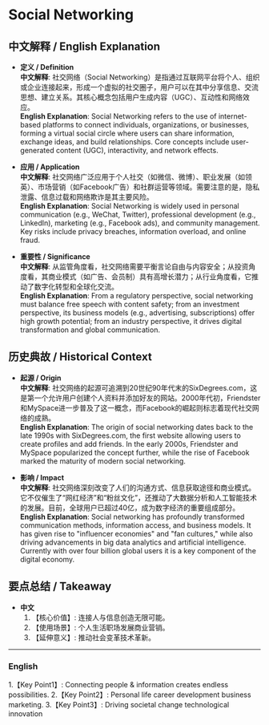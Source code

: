 # Social Networking

## 中文解释 / English Explanation

* **定义 / Definition**  
  **中文解释**: 社交网络（Social Networking）是指通过互联网平台将个人、组织或企业连接起来，形成一个虚拟的社交圈子，用户可以在其中分享信息、交流思想、建立关系。其核心概念包括用户生成内容（UGC）、互动性和网络效应。  
  **English Explanation**: Social Networking refers to the use of internet-based platforms to connect individuals, organizations, or businesses, forming a virtual social circle where users can share information, exchange ideas, and build relationships. Core concepts include user-generated content (UGC), interactivity, and network effects.

* **应用 / Application**  
  **中文解释**: 社交网络广泛应用于个人社交（如微信、微博）、职业发展（如领英）、市场营销（如Facebook广告）和社群运营等领域。需要注意的是，隐私泄露、信息过载和网络欺诈是其主要风险。  
  **English Explanation**: Social Networking is widely used in personal communication (e.g., WeChat, Twitter), professional development (e.g., LinkedIn), marketing (e.g., Facebook ads), and community management. Key risks include privacy breaches, information overload, and online fraud.

* **重要性 / Significance**  
  **中文解释**: 从监管角度看，社交网络需要平衡言论自由与内容安全；从投资角度看，其商业模式（如广告、会员制）具有高增长潜力；从行业角度看，它推动了数字化转型和全球化交流。  
  **English Explanation**: From a regulatory perspective, social networking must balance free speech with content safety; from an investment perspective, its business models (e.g., advertising, subscriptions) offer high growth potential; from an industry perspective, it drives digital transformation and global communication.

## 历史典故 / Historical Context

* **起源 / Origin**  
  **中文解释**: 社交网络的起源可追溯到20世纪90年代末的SixDegrees.com，这是第一个允许用户创建个人资料并添加好友的网站。2000年代初，Friendster和MySpace进一步普及了这一概念，而Facebook的崛起则标志着现代社交网络的成熟。  
  **English Explanation**: The origin of social networking dates back to the late 1990s with SixDegrees.com, the first website allowing users to create profiles and add friends. In the early 2000s, Friendster and MySpace popularized the concept further, while the rise of Facebook marked the maturity of modern social networking.

* **影响 / Impact**  
  **中文解释**: 社交网络深刻改变了人们的沟通方式、信息获取途径和商业模式。它不仅催生了“网红经济”和“粉丝文化”，还推动了大数据分析和人工智能技术的发展。目前，全球用户已超过40亿，成为数字经济的重要组成部分。  
  **English Explanation**: Social networking has profoundly transformed communication methods, information access, and business models. It has given rise to "influencer economies" and "fan cultures," while also driving advancements in big data analytics and artificial intelligence. Currently with over four billion global users it is a key component of the digital economy.

## 要点总结 / Takeaway

* **中文**  
  1. 【核心价值】:  连接人与信息创造无限可能。
  2. 【使用场景】:  个人生活职场发展商业营销。
  3. 【延伸意义】:  推动社会变革技术革新。

* * * * * * * * * * * * *

### English
1.【Key Point1】: Connecting people & information creates endless possibilities.
2.【Key Point2】: Personal life career development business marketing.
3.【Key Point3】: Driving societal change technological innovation